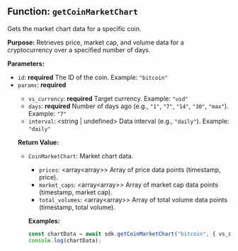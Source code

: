 ## Function: `getCoinMarketChart`

Gets the market chart data for a specific coin.

**Purpose:**
Retrieves price, market cap, and volume data for a cryptocurrency over a specified number of days.

**Parameters:**
* `id`: <string> **required** The ID of the coin. Example: `"bitcoin"`
* `params`: <object> **required**
    * `vs_currency`: <string> **required** Target currency. Example: `"usd"`
    * `days`: <string> **required** Number of days ago (e.g., `"1"`, `"7"`, `"14"`, `"30"`, `"max"`). Example: `"7"`
    * `interval`: <string | undefined> Data interval (e.g., `"daily"`). Example: `"daily"`

**Return Value:**
* `CoinMarketChart`: <object> Market chart data.
    * `prices`: <array<array<number>>> Array of price data points (timestamp, price).
    * `market_caps`: <array<array<number>>> Array of market cap data points (timestamp, market cap).
    * `total_volumes`: <array<array<number>>> Array of total volume data points (timestamp, total volume).

**Examples:**
```typescript
const chartData = await sdk.getCoinMarketChart("bitcoin", { vs_currency: "usd", days: "7" });
console.log(chartData);
```